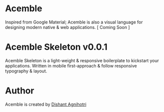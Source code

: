 # Acemble
Inspired from Google Material; Acemble is also a visual language for designing modern native & web applications. [ Coming Soon ]

# Acemble Skeleton v0.0.1
Acemble Skeleton is a light-weight & responsive boilerplate to kickstart your applications. 
Written in mobile first-approach & follow responsive typography & layout.

# Author 
Acemble is created by [Dishant Agnihotri](https://dishantagnihotri.com)
